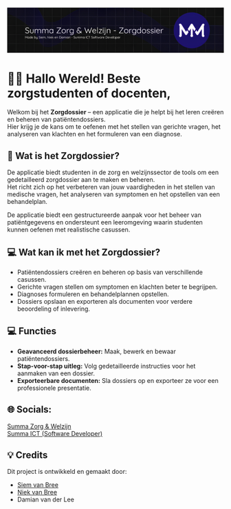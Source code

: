 ![Profile Banner](https://github.com/Siemsie69/Summa-zorg/blob/main/summa-banner.png)

# 👋🏼 Hallo Wereld! Beste zorgstudenten of docenten,

Welkom bij het **Zorgdossier** – een applicatie die je helpt bij het leren creëren en beheren van patiëntendossiers.  
Hier krijg je de kans om te oefenen met het stellen van gerichte vragen, het analyseren van klachten en het formuleren van een diagnose.

## 💫 Wat is het Zorgdossier?

De applicatie biedt studenten in de zorg en welzijnssector de tools om een gedetailleerd zorgdossier aan te maken en beheren.  
Het richt zich op het verbeteren van jouw vaardigheden in het stellen van medische vragen, het analyseren van symptomen en het opstellen van een behandelplan. 

De applicatie biedt een gestructureerde aanpak voor het beheer van patiëntgegevens en ondersteunt een leeromgeving waarin studenten kunnen oefenen met realistische casussen.

## 💻 Wat kan ik met het Zorgdossier?

- Patiëntendossiers creëren en beheren op basis van verschillende casussen.
- Gerichte vragen stellen om symptomen en klachten beter te begrijpen.
- Diagnoses formuleren en behandelplannen opstellen.
- Dossiers opslaan en exporteren als documenten voor verdere beoordeling of inlevering.

## 💻 Functies

- **Geavanceerd dossierbeheer:** Maak, bewerk en bewaar patiëntendossiers.
- **Stap-voor-stap uitleg:** Volg gedetailleerde instructies voor het aanmaken van een dossier.
- **Exporteerbare documenten:** Sla dossiers op en exporteer ze voor een professionele presentatie.

## 🌐 Socials:

[Summa Zorg & Welzijn](https://www.summacollege.nl/studiekeuze/scholen/summa-zorg-welzijn)  
[Summa ICT (Software Developer)](https://www.summacollege.nl/studiekeuze/scholen/summa-ict)  

## 💡 Credits

Dit project is ontwikkeld en gemaakt door:

- [Siem van Bree](https://www.linkedin.com/in/siemvanbree)
- [Niek van Bree](https://www.linkedin.com/in/niek-van-bree)
- Damian van der Lee

